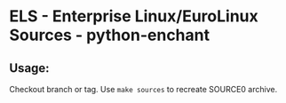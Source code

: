 # ELS - Enterprise Linux/EuroLinux Sources - python-enchant
 
## Usage:
  Checkout branch or tag. Use `make sources` to recreate  SOURCE0 archive.
